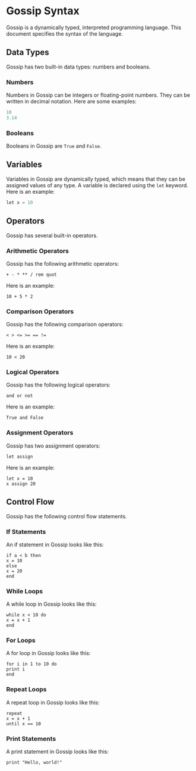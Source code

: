 # Gossip Syntax

Gossip is a dynamically typed, interpreted programming language. This document specifies the syntax of the language.

## Data Types

Gossip has two built-in data types: numbers and booleans.

### Numbers

Numbers in Gossip can be integers or floating-point numbers. They can be written in decimal notation. Here are some examples:

```python
10
3.14
```

### Booleans

Booleans in Gossip are `True` and `False`.

## Variables

Variables in Gossip are dynamically typed, which means that they can be assigned values of any type. A variable is declared using the `let` keyword. Here is an example:
    
```python
let x = 10
```

## Operators

Gossip has several built-in operators.

### Arithmetic Operators

Gossip has the following arithmetic operators:

```
+ - * ** / rem quot  
```


Here is an example:

```
10 + 5 * 2
```

### Comparison Operators

Gossip has the following comparison operators:

```
< > <= >= == !=
```

Here is an example:

```
10 < 20
```

### Logical Operators

Gossip has the following logical operators:

```
and or not
```


Here is an example:

```
True and False
```

### Assignment Operators

Gossip has two assignment operators:

```
let assign
```

Here is an example:

```
let x = 10
x assign 20
```

## Control Flow

Gossip has the following control flow statements.

### If Statements

An if statement in Gossip looks like this:

```
if a < b then
x = 10
else
x = 20
end
```

### While Loops

A while loop in Gossip looks like this:

```
while x < 10 do
x = x + 1
end
```

### For Loops

A for loop in Gossip looks like this:

```
for i in 1 to 10 do
print i
end
```

### Repeat Loops

A repeat loop in Gossip looks like this:

```
repeat
x = x + 1
until x == 10
```
### Print Statements

A print statement in Gossip looks like this:

```
print "Hello, world!"
```
